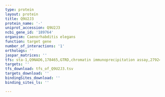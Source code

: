 ```yaml
---
type: protein
layout: protein
title: Q9U2J3
protein_name: '-'
uniprot_accession: Q9U2J3
ncbi_gene_id: '189764'
organism: Caenorhabditis elegans
function: target gene
number_of_interactions: '1'
orthologs: ''
jaspar_matrices: ''
tfs: sta-1,Q9NAD6,178465,GTRD,chromatin immunoprecipitation assay,27924024%5Buid%5D,No
targets: ''
tfs_download: tfs_of_Q9U2J3.tsv
targets_download: ''
bindingSites_download: ''
binding_sites_ls: ''

---
```

